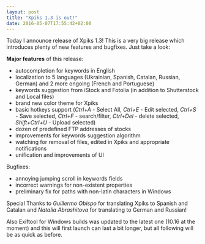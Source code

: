 ```yaml
---
layout: post
title: "Xpiks 1.3 is out!"
date: 2016-05-07T17:55:42+02:00
---
```


Today I announce release of Xpiks 1.3! This is a very big release which introduces plenty of new features and bugfixes. Just take a look:

**Major features** of this release:

- autocompletion for keywords in English
- localization to 5 languages (Ukrainian, Spanish, Catalan, Russian, German) and 2 more ongoing (French and Portuguese)
- keywords suggestion from iStock and Fotolia (in addition to Shutterstock and Local files)
- brand new color theme for Xpiks
- basic hotkeys support (_Ctrl+A_ - Select All, _Ctrl+E_ - Edit selected, _Ctrl+S_ - Save selected, _Ctrl+F_ - search/filter, _Ctrl+Del_ - delete selected, _Shift+Ctrl+U_ - Upload selected)
- dozen of predefined FTP addresses of stocks
- improvements for keywords suggestion algorithm
- watching for removal of files, edited in Xpiks and appropriate notifications
- unification and improvements of UI

Bugfixes:

- annoying jumping scroll in keywords fields
- incorrect warnings for non-existent properties
- preliminary fix for paths with non-latin characters in Windows

Special Thanks to _Guillermo Obispo_ for translating Xpiks to Spanish and Catalan and _Natalia Abrashitova_ for translating to German and Russian!

Also Exiftool for Windows builds was updated to the latest one (10.16 at the moment) and this will first launch can last a bit longer, but all following will be as quick as before.
